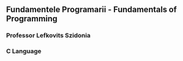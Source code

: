 ## Fundamentele Programarii - Fundamentals of Programming
### Professor Lefkovits Szidonia
### C Language
